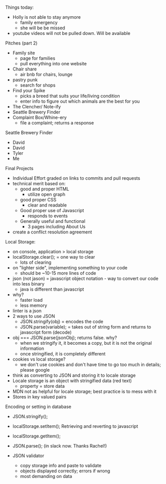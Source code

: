 Things today:

- Holly is not able to stay anymore
	- family emergency
	- she will be be missed
- youtube videos will not be pulled down.  Will be available

Pitches (part 2)
- Family site
	- page for families
	- pull everything into one website
- Chair share
	- air bnb for chairs, lounge
- pastry punk
	- search for shops
- Find your Spike
	- picks a breed that suits your life/living condition
	- enter info to figure out which animals are the best for you
- The Clencher/ Note-ify
- Seattle Brewery Finder
- Complaint Box/Whine-ery
	- file a complaint; returns a response

Seattle Brewery Finder
- David
- David
- Tyler
- Me

Final Projects
- Individual Effort graded on links to commits and pull requests
- technical merit based on:
	- good and proper HTML
		- utilize open graph
	- good proper CSS
		- clear and readable
	- Good proper use of Javascript
		- responds to events
	- Generally useful and functional
		- 3 pages including About Us
- create a conflict resolution agreement

Local Storage:
- on console, application > local storage
- localStorage.clear(); = one way to clear
	- lots of clearing
- on "lighter side", implementing something to your code
	- should be ~10-15 more lines of code
- json (not jason) = javascript object notation - way to convert our code into less binary
	- java is different than javascript
- why?
   - faster load
   - less memory
- linter is a json
- 2 ways to use JSON
	- JSON.stringify(obj) = encodes the code
	- JSON.parse(variable); = takes out of string form and returns to javascript form (decode)
- obj === JSON.parse(jsonObj); returns false.  why?
	- when we stringify it, it becomes a copy, but it is not the original information
	- once stringified, it is completely different
- cookies vs local storage?
	- we don't use cookies and don't have time to go too much in details; please google
- think as converting to JSON and storing it to locale storage
- Locale storage is an object with stringified data (red text)
	- property = store data
- MDN not as helpful for locale storage; best practice is to mess with it
- Stores in key valued pairs

Encoding or setting in database
- JSON.stringify();
- localStorage.setItem();
Retrieving and reverting to javascript
- localStorage.getItem();
- JSON.parse();
(in slack now.  Thanks Rachel!)

- JSON validator
	- copy storage info and paste to validate
	- objects displayed correctly; errors if wrong
	- most demanding on data